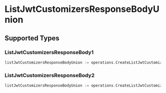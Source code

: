 # ListJwtCustomizersResponseBodyUnion


## Supported Types

### ListJwtCustomizersResponseBody1

```go
listJwtCustomizersResponseBodyUnion := operations.CreateListJwtCustomizersResponseBodyUnionListJwtCustomizersResponseBody1(operations.ListJwtCustomizersResponseBody1{/* values here */})
```

### ListJwtCustomizersResponseBody2

```go
listJwtCustomizersResponseBodyUnion := operations.CreateListJwtCustomizersResponseBodyUnionListJwtCustomizersResponseBody2(operations.ListJwtCustomizersResponseBody2{/* values here */})
```

